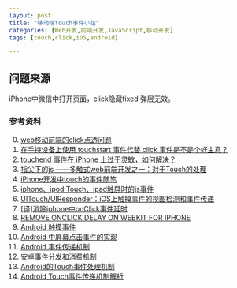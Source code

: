 ```yaml
---
layout: post
title: "移动端touch事件小结"
categories: [Web开发,前端开发,JavaScript,移动开发]
tags: [touch,click,iOS,android]

---
```


## 问题来源
iPhone中微信中打开页面，click隐藏fixed 弹层无效。


### 参考资料
0. [web移动前端的click点透问题](http://www.it165.net/pro/html/201404/12322.html)
0. [在手持设备上使用 touchstart 事件代替 click 事件是不是个好主意？](http://www.zhihu.com/question/20702822)
0. [touchend 事件在 iPhone 上过于灵敏，如何解决？](http://segmentfault.com/q/1010000002409078)
0. [指尖下的js ——多触式web前端开发之一：对于Touch的处理](http://www.cnblogs.com/pifoo/archive/2011/05/23/webkit-touch-event-1.html)
0. [iPhone开发中touch的事件随笔](http://www.cnblogs.com/ydhliphonedev/archive/2011/09/05/2167184.html)
0. [iphone、ipod Touch、ipad触屏时的js事件](http://www.frontopen.com/854.html)
0. [UITouch/UIResponder：iOS上触摸事件的视图检测和事件传递](http://www.jianshu.com/p/9023af9de2d3)
0. [\[译\]消除iphone中onClick事件延时](http://article.fynas.com/%E6%B6%88%E9%99%A4iphone%E4%B8%ADonclick%E4%BA%8B%E4%BB%B6%E5%BB%B6%E6%97%B6)
0. [REMOVE ONCLICK DELAY ON WEBKIT FOR IPHONE](http://cubiq.org/remove-onclick-delay-on-webkit-for-iphone)
0. [Android 触摸事件](http://blog.csdn.net/xipiaoyouzi/article/details/8098506)
0. [Android 中屏幕点击事件的实现](http://blog.csdn.net/tw7613781/article/details/7387606)
0. [Android 事件传递机制](http://www.infoq.com/cn/articles/android-event-delivery-mechanism/)
0. [安卓事件分发和消费机制](http://blog.csdn.net/leewenjin/article/details/22928363)
0. [Android的Touch事件处理机制](http://www.cnblogs.com/frydsh/archive/2012/11/08/2760408.html)
0. [Android Touch事件传递机制解析](http://www.cnblogs.com/jqyp/archive/2012/04/25/2469758.html)